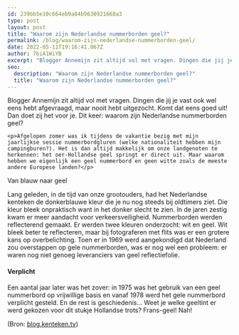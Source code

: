 ```yaml
---
id: 239bb5e10c664eb9a84b9630921668a3
type: post
layout: post
title: "Waarom zijn Nederlandse nummerborden geel?"
permalink: /blog/waarom-zijn-nederlandse-nummerborden-geel/
date: 2022-05-11T19:16:41.067Z
author: 7biA1WiYB
excerpt: "Blogger Annemijn zit altijd vol met vragen. Dingen die jij je vast ook wel eens hebt afgevraagd, maar nooit hebt uitgezocht. Komt dat eens goed uit! Dan doet zij het voor je. Dit keer: waarom zijn Nederlandse nummerborden geel?   "
seo:
  description: "Waarom zijn Nederlandse nummerborden geel?"
  title: "Waarom zijn Nederlandse nummerborden geel?"
---
```

Blogger Annemijn zit altijd vol met vragen. Dingen die jij je vast ook wel eens hebt afgevraagd, maar nooit hebt uitgezocht. Komt dat eens goed uit! Dan doet zij het voor je. Dit keer: waarom zijn Nederlandse nummerborden geel?   

    <p>Afgelopen zomer was ik tijdens de vakantie bezig met mijn jaarlijkse sessie nummerbordgluren (welke nationaliteit hebben mijn campingburen?). Het is dan altijd makkelijk om onze landgenoten te herkennen: het oer-Hollandse geel springt er direct uit. Maar waarom hebben we eigenlijk een geel nummerbord en geen witte zoals de meeste andere Europese landen?</p>
<p>Van blauw naar geel</p>
<p>Lang geleden, in de tijd van onze grootouders, had het Nederlandse kenteken de donkerblauwe kleur die je nu nog steeds bij oldtimers ziet. Die kleur bleek onpraktisch want in het donker slecht te zien. In de jaren zestig kwam er meer aandacht voor verkeersveiligheid. Nummerborden werden reflecterend gemaakt. Er werden twee kleuren onderzocht: wit en geel. Wit bleek beter te reflecteren, maar bij fotograferen met flits was er een grotere kans op overbelichting. Toen er in 1969 werd aangekondigd dat Nederland zou overstappen op gele nummerborden, was er nog wel een probleem: er waren nog niet genoeg leveranciers van geel reflectiefolie.</p>
<h4>Verplicht</h4>
<p>Een aantal jaar later was het zover: in 1975 was het gebruik van een geel nummerbord op vrijwillige basis en vanaf 1978 werd het gele nummerbord verplicht gesteld. En de rest is geschiedenis... Weet je welke geeltint er werd gekozen voor dit stukje Hollandse trots? Frans-geel! Nah!</p>
<p>(Bron: <a href="https://blog.kenteken.tv/">blog.kenteken.tv</a>)</p>  
